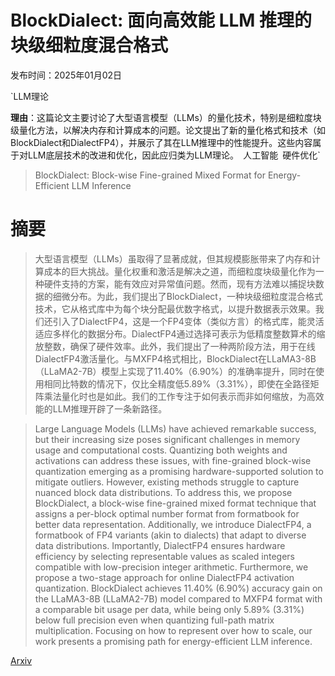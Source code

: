 # BlockDialect: 面向高效能 LLM 推理的块级细粒度混合格式

发布时间：2025年01月02日

`LLM理论

**理由**：这篇论文主要讨论了大型语言模型（LLMs）的量化技术，特别是细粒度块级量化方法，以解决内存和计算成本的问题。论文提出了新的量化格式和技术（如BlockDialect和DialectFP4），并展示了其在LLM推理中的性能提升。这些内容属于对LLM底层技术的改进和优化，因此应归类为LLM理论。` `人工智能` `硬件优化`

> BlockDialect: Block-wise Fine-grained Mixed Format for Energy-Efficient LLM Inference

# 摘要

> 大型语言模型（LLMs）虽取得了显著成就，但其规模膨胀带来了内存和计算成本的巨大挑战。量化权重和激活是解决之道，而细粒度块级量化作为一种硬件支持的方案，能有效应对异常值问题。然而，现有方法难以捕捉块数据的细微分布。为此，我们提出了BlockDialect，一种块级细粒度混合格式技术，它从格式库中为每个块分配最优数字格式，以提升数据表示效果。我们还引入了DialectFP4，这是一个FP4变体（类似方言）的格式库，能灵活适应多样化的数据分布。DialectFP4通过选择可表示为低精度整数算术的缩放整数，确保了硬件效率。此外，我们提出了一种两阶段方法，用于在线DialectFP4激活量化。与MXFP4格式相比，BlockDialect在LLaMA3-8B（LLaMA2-7B）模型上实现了11.40%（6.90%）的准确率提升，同时在使用相同比特数的情况下，仅比全精度低5.89%（3.31%），即使在全路径矩阵乘法量化时也是如此。我们的工作专注于如何表示而非如何缩放，为高效能的LLM推理开辟了一条新路径。

> Large Language Models (LLMs) have achieved remarkable success, but their increasing size poses significant challenges in memory usage and computational costs. Quantizing both weights and activations can address these issues, with fine-grained block-wise quantization emerging as a promising hardware-supported solution to mitigate outliers. However, existing methods struggle to capture nuanced block data distributions. To address this, we propose BlockDialect, a block-wise fine-grained mixed format technique that assigns a per-block optimal number format from formatbook for better data representation. Additionally, we introduce DialectFP4, a formatbook of FP4 variants (akin to dialects) that adapt to diverse data distributions. Importantly, DialectFP4 ensures hardware efficiency by selecting representable values as scaled integers compatible with low-precision integer arithmetic. Furthermore, we propose a two-stage approach for online DialectFP4 activation quantization. BlockDialect achieves 11.40% (6.90%) accuracy gain on the LLaMA3-8B (LLaMA2-7B) model compared to MXFP4 format with a comparable bit usage per data, while being only 5.89% (3.31%) below full precision even when quantizing full-path matrix multiplication. Focusing on how to represent over how to scale, our work presents a promising path for energy-efficient LLM inference.

[Arxiv](https://arxiv.org/abs/2501.01144)